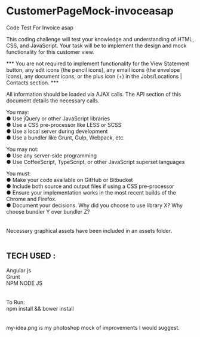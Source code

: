 # CustomerPageMock-invoceasap
Code Test For Invoice asap

This coding challenge will test your knowledge and understanding of HTML, CSS, and JavaScript.  Your task will be to implement the design and mock functionality for this customer view.

*** You are not required to implement functionality for the View Statement button, any edit icons (the pencil icons), any email icons (the envelope icons), any document icons, or the plus icon (+) in the Jobs/Locations | Contacts section. ***

All information should be loaded via AJAX calls.  The API section of this document details the necessary calls.

You may:<br>
●	Use jQuery or other JavaScript libraries<br>
●	Use a CSS pre-processor like LESS or SCSS<br>
●	Use a local server during development<br>
●	Use a bundler like Grunt, Gulp, Webpack, etc.<br>

You may not:<br>
●	Use any server-side programming<br>
●	Use CoffeeScript, TypeScript, or other JavaScript superset languages<br>

You must:<br>
●	Make your code available on GitHub or Bitbucket<br>
●	Include both source and output files if using a CSS pre-processor<br>
●	Ensure your implementation works in the most recent builds of the Chrome and Firefox.<br>
●	Document your decisions.  Why did you choose to use library X?  Why choose bundler Y over bundler Z?<br>
<br><br>
Necessary graphical assets have been included in an assets folder.<br>
<br>
<h2>TECH USED :</h2>
Angular js <br>
Grunt<br>
NPM NODE JS<br>
<br><br>
To Run:<br>
npm install && bower install<br>
<br>
<br>
my-idea.png is my photoshop mock of improvements I would suggest.




